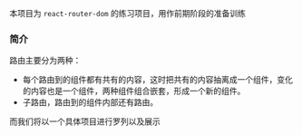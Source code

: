 本项目为 `react-router-dom` 的练习项目，用作前期阶段的准备训练

### 简介

路由主要分为两种：

-  每个路由到的组件都有共有的内容，这时把共有的内容抽离成一个组件，变化的内容也是一个组件，两种组件组合嵌套，形成一个新的组件。
- 子路由，路由到的组件内部还有路由。 

而我们将以一个具体项目进行罗列以及展示